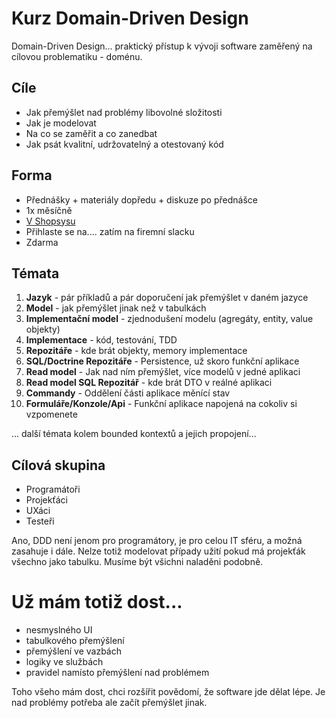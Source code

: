 # Kurz Domain-Driven Design

Domain-Driven Design... praktický přístup k vývoji software zaměřený na cílovou problematiku - doménu.

## Cíle

* Jak přemýšlet nad problémy libovolné složitosti
* Jak je modelovat
* Na co se zaměřit a co zanedbat
* Jak psát kvalitní, udržovatelný a otestovaný kód

## Forma

* Přednášky + materiály dopředu + diskuze po přednášce
* 1x měsíčně
* [V Shopsysu](https://mapy.cz/zakladni?x=18.2738859&y=49.8575387&z=17&source=firm&id=1548795&q=shopsys)
* Přihlaste se na.... zatím na firemní slacku
* Zdarma

## Témata

1. **Jazyk** - pár příkladů a pár doporučení jak přemýšlet v daném jazyce
1. **Model** - jak přemýšlet jinak než v tabulkách
1. **Implementační model** - zjednodušení modelu (agregáty, entity, value objekty)
1. **Implementace** - kód, testování, TDD
1. **Repozitáře** - kde brát objekty, memory implementace
1. **SQL/Doctrine Repozitáře** - Persistence, už skoro funkční aplikace
1. **Read model** - Jak nad ním přemýšlet, více modelů v jedné aplikaci
1. **Read model SQL Repozitář** - kde brát DTO v reálné aplikaci
1. **Commandy** - Oddělení části aplikace měnící stav
1. **Formuláře/Konzole/Api** - Funkční aplikace napojená na cokoliv si vzpomenete

... další témata kolem bounded kontextů a jejich propojení...

## Cílová skupina

* Programátoři
* Projekťáci
* UXáci
* Testeři

Ano, DDD není jenom pro programátory, je pro celou IT sféru, a možná zasahuje i dále. Nelze totiž modelovat případy užití pokud má projekťák všechno jako tabulku. Musíme být všichni naladěni podobně.

# Už mám totiž dost...
* nesmyslného UI
* tabulkového přemýšlení
* přemýšlení ve vazbách
* logiky ve službách
* pravidel namísto přemýšlení nad problémem

Toho všeho mám dost, chci rozšířit povědomí, že software jde dělat lépe. Je nad problémy potřeba ale začít přemýšlet jinak.
